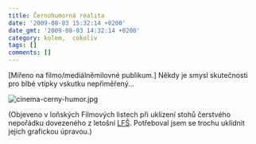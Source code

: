 ```yaml
---
title: Černohumorná realita
date: '2009-08-03 15:32:14 +0200'
date_gmt: '2009-08-03 14:32:14 +0200'
category: kolem,  cokoliv
tags: []
comments: []
---
```

<p>[Mířeno na filmo/mediálněmilovné publikum.] Někdy je smysl skutečnosti pro blbé vtípky vskutku nepřiměřený...</p>
<p><img src='/assets/migrated/wp-uploads/2009/08/cinema-cerny-humor.jpg' alt='cinema-cerny-humor.jpg' /></p>
<p>(Objeveno v loňských Filmových listech při uklízení stohů čerstvého nepořádku dovezeného z letošní <a href="http://podnebi.jan-martinek.com/?p=949">LFŠ</a>. Potřeboval jsem se trochu uklidnit jejich grafickou úpravou.)</p>
